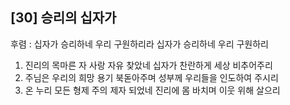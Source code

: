 ## [30] 승리의 십자가

후렴 : 십자가 승리하네 우리 구원하리라 십자가 승리하네 우리 구원하리
1) 진리의 목마른 자 사랑 자유 찾았네 십자가 찬란하게 세상 비추어주리
2) 주님은 우리의 희망 용기 북돋아주며 성부께 우리들을 인도하여 주시리
3) 온 누리 모든 형제 주의 제자 되었네 진리에 몸 바치며 이웃 위해 살으리
